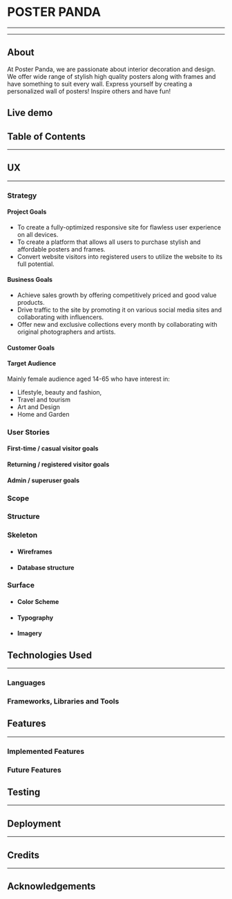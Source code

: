# POSTER PANDA
___
___
## About
At Poster Panda, we are passionate about interior decoration and design. We offer wide range of stylish high quality posters along with frames and have something to suit every wall. Express yourself by creating a personalized wall of posters! Inspire others and have fun!

## Live demo

## Table of Contents
___



## UX
___
### Strategy 

#### Project Goals
* To create a fully-optimized responsive site for flawless user experience on all devices.
* To create a platform that allows all users to purchase stylish and affordable posters and frames.
* Convert website visitors into registered users to utilize the website to its full potential. 


#### Business Goals
* Achieve sales growth by offering competitively priced and good value products.
* Drive traffic to the site by promoting it on various social media sites and collaborating with influencers.
* Offer new and exclusive collections every month by collaborating with original photographers and artists.

#### Customer Goals


#### Target Audience
Mainly female audience aged 14-65 who have interest in:
* Lifestyle, beauty and fashion, 
* Travel and tourism 
* Art and Design
* Home and Garden


### User Stories

#### First-time / casual visitor goals

#### Returning / registered visitor goals
#### Admin / superuser goals



### Scope 


### Structure


### Skeleton 

* #### Wireframes 
* #### Database structure


### Surface

* #### Color Scheme
* #### Typography
* #### Imagery



## Technologies Used
___
### Languages
### Frameworks, Libraries and Tools


## Features
___
### Implemented Features
### Future Features

## Testing
___


## Deployment
___


## Credits
___
## Acknowledgements